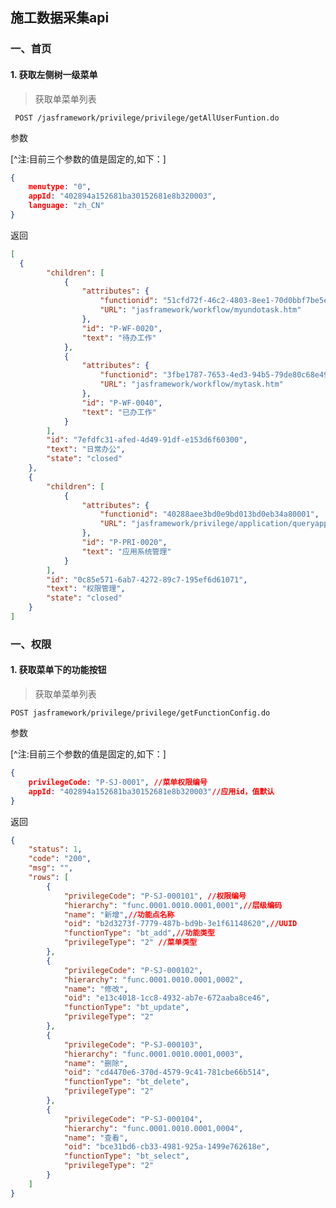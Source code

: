 ## 施工数据采集api

### 一、首页

#### 1. 获取左侧树一级菜单

> 获取单菜单列表 

``` POST /jasframework/privilege/privilege/getAllUserFuntion.do```

参数

[^注:目前三个参数的值是固定的,如下：]
``` json
{
	menutype: "0",
	appId: "402894a152681ba30152681e8b320003",
	language: "zh_CN" 
}
```

返回

``` json
[
  {
        "children": [
            {
                "attributes": {
                    "functionid": "51cfd72f-46c2-4803-8ee1-70d0bbf7be5e",
                    "URL": "jasframework/workflow/myundotask.htm"
                },
                "id": "P-WF-0020",
                "text": "待办工作"
            },
            {
                "attributes": {
                    "functionid": "3fbe1787-7653-4ed3-94b5-79de80c68e49",
                    "URL": "jasframework/workflow/mytask.htm"
                },
                "id": "P-WF-0040",
                "text": "已办工作"
            }
        ],
        "id": "7efdfc31-afed-4d49-91df-e153d6f60300",
        "text": "日常办公",
        "state": "closed"
    },
    {
        "children": [
            {
                "attributes": {
                    "functionid": "40288aee3bd0e9bd013bd0eb34a80001",
                    "URL": "jasframework/privilege/application/queryapplication.htm"
                },
                "id": "P-PRI-0020",
                "text": "应用系统管理"
            }
        ],
        "id": "0c85e571-6ab7-4272-89c7-195ef6d61071",
        "text": "权限管理",
        "state": "closed"
    }
]
```
### 一、权限

#### 1. 获取菜单下的功能按钮

> 获取单菜单列表 

``` POST jasframework/privilege/privilege/getFunctionConfig.do ```

参数

[^注:目前三个参数的值是固定的,如下：]
``` json
{
	privilegeCode: "P-SJ-0001", //菜单权限编号
	appId: "402894a152681ba30152681e8b320003"//应用id，值默认
}
```

返回

``` json
{
    "status": 1,
    "code": "200",
    "msg": "",
    "rows": [
        {
            "privilegeCode": "P-SJ-000101", //权限编号
            "hierarchy": "func.0001.0010.0001,0001",//层级编码
            "name": "新增",//功能点名称
            "oid": "b2d3273f-7779-487b-bd9b-3e1f61148620",//UUID
            "functionType": "bt_add",//功能类型
            "privilegeType": "2" //菜单类型
        },
        {
            "privilegeCode": "P-SJ-000102",
            "hierarchy": "func.0001.0010.0001,0002",
            "name": "修改",
            "oid": "e13c4018-1cc8-4932-ab7e-672aaba8ce46",
            "functionType": "bt_update",
            "privilegeType": "2"
        },
        {
            "privilegeCode": "P-SJ-000103",
            "hierarchy": "func.0001.0010.0001,0003",
            "name": "删除",
            "oid": "cd4470e6-370d-4579-9c41-781cbe66b514",
            "functionType": "bt_delete",
            "privilegeType": "2"
        },
        {
            "privilegeCode": "P-SJ-000104",
            "hierarchy": "func.0001.0010.0001,0004",
            "name": "查看",
            "oid": "bce31bd6-cb33-4981-925a-1499e762618e",
            "functionType": "bt_select",
            "privilegeType": "2"
        }
    ]
}
```